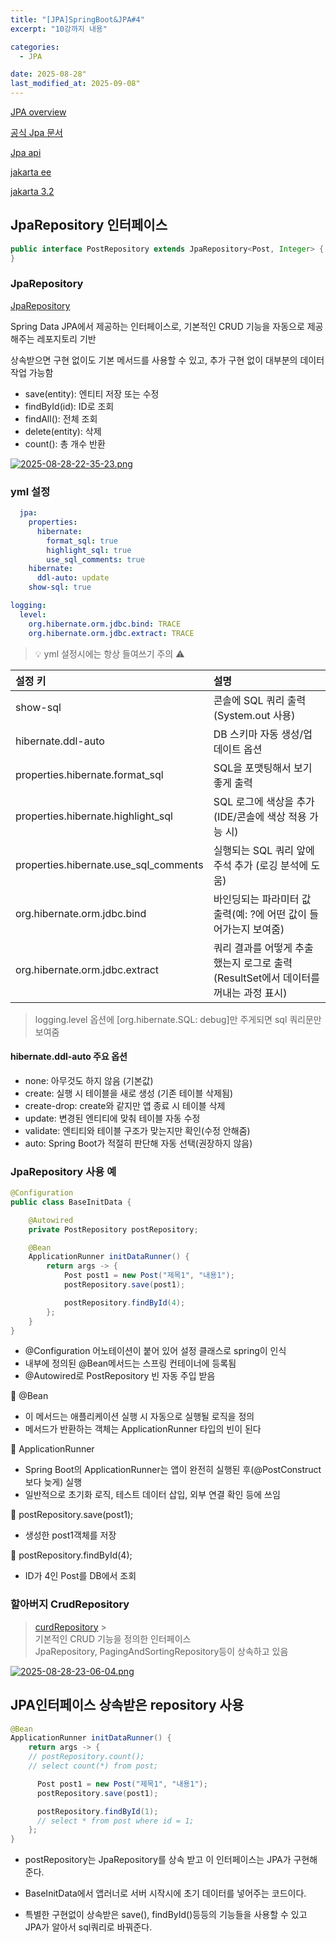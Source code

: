 ```yaml
---
title: "[JPA]SpringBoot&JPA#4"
excerpt: "10강까지 내용"

categories:
  - JPA

date: 2025-08-28"
last_modified_at: 2025-09-08"
---
```


[JPA overview](https://spring.io/projects/spring-data-jpa#overview)

[공식 Jpa 문서](https://docs.spring.io/spring-data/jpa/reference/jpa/getting-started.html)

[Jpa api](https://docs.spring.io/spring-data/jpa/reference/api/java/index.html)

[jakarta ee](https://jakarta.ee/learn/)

[jakarta 3.2](https://jakarta.ee/specifications/persistence/3.2/apidocs/jakarta.persistence/module-summary)

## JpaRepository 인터페이스

```java
public interface PostRepository extends JpaRepository<Post, Integer> {
}
```

### JpaRepository

[JpaRepository](https://docs.spring.io/spring-data/jpa/reference/api/java/org/springframework/data/jpa/repository/JpaRepository.html)

Spring Data JPA에서 제공하는 인터페이스로,
기본적인 CRUD 기능을 자동으로 제공해주는 레포지토리 기반

상속받으면 구현 없이도 기본 메서드를 사용할 수 있고, 추가 구현 없이 대부분의 데이터 작업 가능함

- save(entity): 엔티티 저장 또는 수정
- findById(id): ID로 조회
- findAll(): 전체 조회
- delete(entity): 삭제
- count(): 총 개수 반환

[![2025-08-28-22-35-23.png](https://i.postimg.cc/vB3q30Pd/2025-08-28-22-35-23.png)](https://postimg.cc/YGLzSzKX)

### yml 설정

```yml
  jpa:
    properties:
      hibernate:
        format_sql: true
        highlight_sql: true
        use_sql_comments: true
    hibernate:
      ddl-auto: update
    show-sql: true

logging:
  level:
    org.hibernate.orm.jdbc.bind: TRACE
    org.hibernate.orm.jdbc.extract: TRACE

```

> 💡 yml 설정시에는 항상 들여쓰기 주의 ⚠️

| 설정 키                               | 설명                                                                               |
| :------------------------------------ | :--------------------------------------------------------------------------------- |
| show-sql                              | 콘솔에 SQL 쿼리 출력 (System.out 사용)                                             |
| hibernate.ddl-auto                    | DB 스키마 자동 생성/업데이트 옵션                                                  |
| properties.hibernate.format_sql       | SQL을 포맷팅해서 보기 좋게 출력                                                    |
| properties.hibernate.highlight_sql    | SQL 로그에 색상을 추가 (IDE/콘솔에 색상 적용 가능 시)                              |
| properties.hibernate.use_sql_comments | 실행되는 SQL 쿼리 앞에 주석 추가 (로깅 분석에 도움)                                |
| org.hibernate.orm.jdbc.bind           | 바인딩되는 파라미터 값 출력(예: ?에 어떤 값이 들어가는지 보여줌)                   |
| org.hibernate.orm.jdbc.extract        | 쿼리 결과를 어떻게 추출했는지 로그로 출력(ResultSet에서 데이터를 꺼내는 과정 표시) |

> logging.level 옵션에 [org.hibernate.SQL: debug]만 주게되면 sql 쿼리문만 보여줌

#### hibernate.ddl-auto 주요 옵션

- none: 아무것도 하지 않음 (기본값)
- create: 실행 시 테이블을 새로 생성 (기존 테이블 삭제됨)
- create-drop: create와 같지만 앱 종료 시 테이블 삭제
- update: 변경된 엔티티에 맞춰 테이블 자동 수정
- validate: 엔티티와 테이블 구조가 맞는지만 확인(수정 안해줌)
- auto: Spring Boot가 적절히 판단해 자동 선택(권장하지 않음)

### JpaRepository 사용 예

```java
@Configuration
public class BaseInitData {

    @Autowired
    private PostRepository postRepository;

    @Bean
    ApplicationRunner initDataRunner() {
        return args -> {
            Post post1 = new Post("제목1", "내용1");
            postRepository.save(post1);

            postRepository.findById(4);
        };
    }
}
```

- @Configuration 어노테이션이 붙어 있어 설정 클래스로 spring이 인식
- 내부에 정의된 @Bean메서드는 스프링 컨테이너에 등록됨
- @Autowired로 PostRepository 빈 자동 주입 받음

🌱 @Bean

- 이 메서드는 애플리케이션 실행 시 자동으로 실행될 로직을 정의
- 메서드가 반환하는 객체는 ApplicationRunner 타입의 빈이 된다

🌱 ApplicationRunner

- Spring Boot의 ApplicationRunner는 앱이 완전히 실행된 후(@PostConstruct보다 늦게) 실행
- 일반적으로 초기화 로직, 테스트 데이터 삽입, 외부 연결 확인 등에 쓰임

🌱 postRepository.save(post1);

- 생성한 post1객체를 저장

🌱 postRepository.findById(4);

- ID가 4인 Post를 DB에서 조회

### 할아버지 CrudRepository

> [curdRepository](https://docs.spring.io/spring-data/commons/docs/current/api/org/springframework/data/repository/CrudRepository.html) > </br>
> 기본적인 CRUD 기능을 정의한 인터페이스 </br>
> JpaRepository, PagingAndSortingRepository등이 상속하고 있음

[![2025-08-28-23-06-04.png](https://i.postimg.cc/JnVxx93g/2025-08-28-23-06-04.png)](https://postimg.cc/VSgXLZVB)

## JPA인터페이스 상속받은 repository 사용

```java
@Bean
ApplicationRunner initDataRunner() {
    return args -> {
    // postRepository.count();
    // select count(*) from post;

      Post post1 = new Post("제목1", "내용1");
      postRepository.save(post1);

      postRepository.findById(1);
      // select * from post where id = 1;
    };
}
```

- postRepository는 JpaRepository를 상속 받고 이 인터페이스는 JPA가 구현해준다.

- BaseInitData에서 앱러너로 서버 시작시에 초기 데이터를 넣어주는 코드이다.

- 특별한 구현없이 상속받은 save(), findById()등등의 기능들을 사용할 수 있고 JPA가 알아서 sql쿼리로 바꿔준다.
